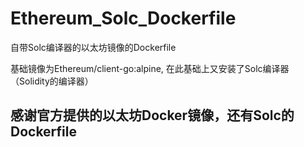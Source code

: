 # Ethereum_Solc_Dockerfile
自带Solc编译器的以太坊镜像的Dockerfile

基础镜像为Ethereum/client-go:alpine, 在此基础上又安装了Solc编译器（Solidity的编译器）

## 感谢官方提供的以太坊Docker镜像，还有Solc的Dockerfile
